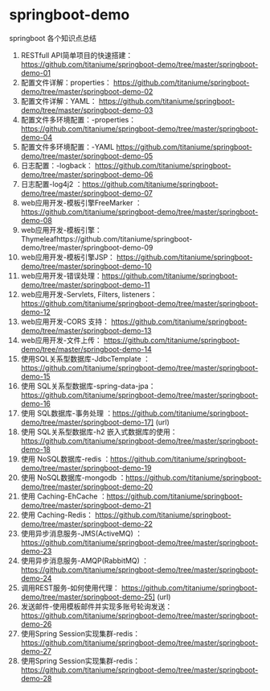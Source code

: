 # springboot-demo
springboot 各个知识点总结
1. RESTfull API简单项目的快速搭建：https://github.com/titaniume/springboot-demo/tree/master/springboot-demo-01
2. 配置文件详解：properties： https://github.com/titaniume/springboot-demo/tree/master/springboot-demo-02
3. 配置文件详解：YAML：  https://github.com/titaniume/springboot-demo/tree/master/springboot-demo-03
4. 配置文件多环境配置：-properties：https://github.com/titaniume/springboot-demo/tree/master/springboot-demo-04
5. 配置文件多环境配置：-YAML https://github.com/titaniume/springboot-demo/tree/master/springboot-demo-05
6. 日志配置：-logback： https://github.com/titaniume/springboot-demo/tree/master/springboot-demo-06
7. 日志配置-log4j2 ：https://github.com/titaniume/springboot-demo/tree/master/springboot-demo-07
8.  web应用开发-模板引擎FreeMarker ：https://github.com/titaniume/springboot-demo/tree/master/springboot-demo-08
9. web应用开发-模板引擎：Thymeleafhttps://github.com/titaniume/springboot-demo/tree/master/springboot-demo-09
10. web应用开发-模板引擎JSP： https://github.com/titaniume/springboot-demo/tree/master/springboot-demo-10
11. web应用开发-错误处理：https://github.com/titaniume/springboot-demo/tree/master/springboot-demo-11
12. web应用开发-Servlets, Filters, listeners： https://github.com/titaniume/springboot-demo/tree/master/springboot-demo-12
13. web应用开发-CORS 支持： https://github.com/titaniume/springboot-demo/tree/master/springboot-demo-13
14. web应用开发-文件上传： https://github.com/titaniume/springboot-demo/tree/master/springboot-demo-14
15. 使用SQL关系型数据库-JdbcTemplate ：https://github.com/titaniume/springboot-demo/tree/master/springboot-demo-15
16. 使用 SQL关系型数据库-spring-data-jpa：https://github.com/titaniume/springboot-demo/tree/master/springboot-demo-16
17. 使用 SQL数据库-事务处理 ：https://github.com/titaniume/springboot-demo/tree/master/springboot-demo-17]
(url)
18. 使用 SQL关系型数据库-h2 嵌入式数据库的使用： https://github.com/titaniume/springboot-demo/tree/master/springboot-demo-18
19. 使用 NoSQL数据库-redis ：https://github.com/titaniume/springboot-demo/tree/master/springboot-demo-19
20. 使用 NoSQL数据库-mongodb ：https://github.com/titaniume/springboot-demo/tree/master/springboot-demo-20
21. 使用 Caching-EhCache ：https://github.com/titaniume/springboot-demo/tree/master/springboot-demo-21
22. 使用 Caching-Redis： https://github.com/titaniume/springboot-demo/tree/master/springboot-demo-22
23. 使用异步消息服务-JMS(ActiveMQ) ：https://github.com/titaniume/springboot-demo/tree/master/springboot-demo-23
24. 使用异步消息服务-AMQP(RabbitMQ) ：https://github.com/titaniume/springboot-demo/tree/master/springboot-demo-24
25. 调用REST服务-如何使用代理： https://github.com/titaniume/springboot-demo/tree/master/springboot-demo-25]
(url)
26. 发送邮件-使用模板邮件并实现多账号轮询发送：https://github.com/titaniume/springboot-demo/tree/master/springboot-demo-26
27. 使用Spring Session实现集群-redis：https://github.com/titaniume/springboot-demo/tree/master/springboot-demo-27
28. 使用Spring Session实现集群-redis：https://github.com/titaniume/springboot-demo/tree/master/springboot-demo-28
